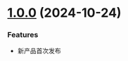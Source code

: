 # [1.0.0](https://github.com/FinVolution/shenbi/commit/3979778598b156a184f75b002a2981f43329fb34) (2024-10-24)

### Features

* 新产品首次发布
